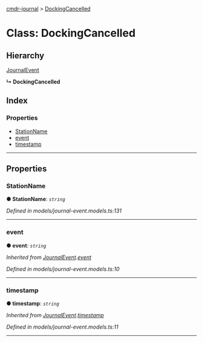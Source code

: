 [cmdr-journal](../README.md) > [DockingCancelled](../classes/dockingcancelled.md)



# Class: DockingCancelled

## Hierarchy


 [JournalEvent](journalevent.md)

**↳ DockingCancelled**







## Index

### Properties

* [StationName](dockingcancelled.md#stationname)
* [event](dockingcancelled.md#event)
* [timestamp](dockingcancelled.md#timestamp)



---
## Properties
<a id="stationname"></a>

###  StationName

**●  StationName**:  *`string`* 

*Defined in models/journal-event.models.ts:131*





___

<a id="event"></a>

###  event

**●  event**:  *`string`* 

*Inherited from [JournalEvent](journalevent.md).[event](journalevent.md#event)*

*Defined in models/journal-event.models.ts:10*





___

<a id="timestamp"></a>

###  timestamp

**●  timestamp**:  *`string`* 

*Inherited from [JournalEvent](journalevent.md).[timestamp](journalevent.md#timestamp)*

*Defined in models/journal-event.models.ts:11*





___


